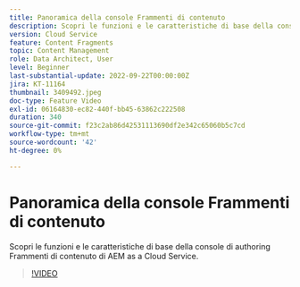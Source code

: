 ```yaml
---
title: Panoramica della console Frammenti di contenuto
description: Scopri le funzioni e le caratteristiche di base della console di authoring Frammenti di contenuto di AEM as a Cloud Service.
version: Cloud Service
feature: Content Fragments
topic: Content Management
role: Data Architect, User
level: Beginner
last-substantial-update: 2022-09-22T00:00:00Z
jira: KT-11164
thumbnail: 3409492.jpeg
doc-type: Feature Video
exl-id: 06164830-ec82-440f-bb45-63862c222508
duration: 340
source-git-commit: f23c2ab86d42531113690df2e342c65060b5c7cd
workflow-type: tm+mt
source-wordcount: '42'
ht-degree: 0%

---
```


# Panoramica della console Frammenti di contenuto

Scopri le funzioni e le caratteristiche di base della console di authoring Frammenti di contenuto di AEM as a Cloud Service.

>[!VIDEO](https://video.tv.adobe.com/v/3409492?quality=12&learn=on)
